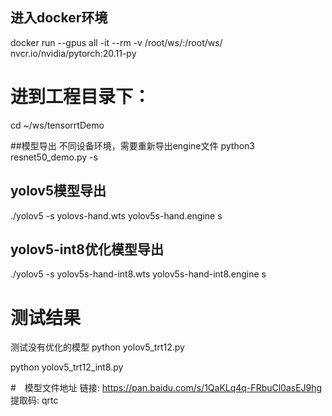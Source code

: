 ## 进入docker环境
docker run --gpus all -it --rm -v /root/ws/:/root/ws/ nvcr.io/nvidia/pytorch:20.11-py

# 进到工程目录下：
cd ~/ws/tensorrtDemo

##模型导出
不同设备环境，需要重新导出engine文件
python3 resnet50_demo.py -s

## yolov5模型导出
./yolov5 -s yolovs-hand.wts yolov5s-hand.engine s

## yolov5-int8优化模型导出
./yolov5 -s yolov5s-hand-int8.wts yolov5s-hand-int8.engine s

# 测试结果
测试没有优化的模型
python yolov5_trt12.py

python yolov5_trt12_int8.py

#　模型文件地址
链接: https://pan.baidu.com/s/1QaKLq4q-FRbuCl0asEJ9hg 提取码: qrtc
